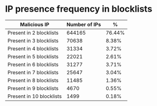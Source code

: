 # IP presence frequency in blocklists
| Malicious IP | Number of IPs | % |
|----|----|----|
| Present in 2 blocklists | 644165 | 76.44% |
| Present in 3 blocklists | 70638 | 8.38% |
| Present in 4 blocklists | 31334 | 3.72% |
| Present in 5 blocklists | 22021 | 2.61% |
| Present in 6 blocklists | 31277 | 3.71% |
| Present in 7 blocklists | 25647 | 3.04% |
| Present in 8 blocklists | 11485 | 1.36% |
| Present in 9 blocklists | 4670 | 0.55% |
| Present in 10 blocklists | 1499 | 0.18% |
